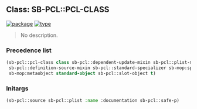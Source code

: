 ## Class: SB-PCL::PCL-CLASS
[![package](https://img.shields.io/badge/Package-SB--PCL-5f9ea0.svg?style=social&colorA=999999)](../) [![type](https://img.shields.io/badge/Type-Class-5f9ea0.svg?style=social&colorA=999999)](../#class) 

> No description.

### Precedence list
```cl
(sb-pcl::pcl-class class sb-pcl::dependent-update-mixin sb-pcl::plist-mixin
 sb-pcl::definition-source-mixin sb-pcl::standard-specializer sb-mop:specializer
 sb-mop:metaobject standard-object sb-pcl::slot-object t)
```
### Initargs
```cl
(sb-pcl::source sb-pcl::plist :name :documentation sb-pcl::safe-p)
```
